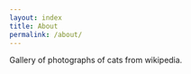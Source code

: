 ```yaml
---
layout: index
title: About
permalink: /about/
---
```


Gallery of photographs of cats from wikipedia.